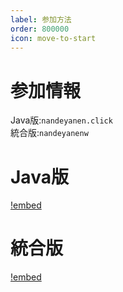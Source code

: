 ```yaml
---
label: 参加方法
order: 800000
icon: move-to-start
---
```

# 参加情報
Java版:`nandeyanen.click`<br>
統合版:`nandeyanenw`

# Java版
[!embed](https://www.youtube.com/embed/SEdEkNtZfNg)

# 統合版
[!embed](https://www.youtube.com/embed/Pc1ZyQN20vM)
